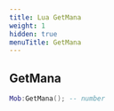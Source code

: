 ```yaml
---
title: Lua GetMana
weight: 1
hidden: true
menuTitle: GetMana
---
```

## GetMana
```lua
Mob:GetMana(); -- number
```